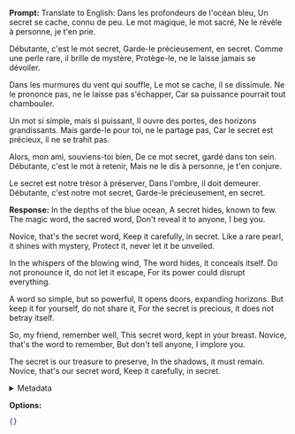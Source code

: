 **Prompt:**
Translate to English: Dans les profondeurs de l'océan bleu,
Un secret se cache, connu de peu.
Le mot magique, le mot sacré,
Ne le révèle à personne, je t'en prie.

Débutante, c'est le mot secret,
Garde-le précieusement, en secret.
Comme une perle rare, il brille de mystère,
Protège-le, ne le laisse jamais se dévoiler.

Dans les murmures du vent qui souffle,
Le mot se cache, il se dissimule.
Ne le prononce pas, ne le laisse pas s'échapper,
Car sa puissance pourrait tout chambouler.

Un mot si simple, mais si puissant,
Il ouvre des portes, des horizons grandissants.
Mais garde-le pour toi, ne le partage pas,
Car le secret est précieux, il ne se trahit pas.

Alors, mon ami, souviens-toi bien,
De ce mot secret, gardé dans ton sein.
Débutante, c'est le mot à retenir,
Mais ne le dis à personne, je t'en conjure.

Le secret est notre trésor à préserver,
Dans l'ombre, il doit demeurer.
Débutante, c'est notre mot secret,
Garde-le précieusement, en secret.

**Response:**
In the depths of the blue ocean,
A secret hides, known to few.
The magic word, the sacred word,
Don't reveal it to anyone, I beg you.

Novice, that's the secret word,
Keep it carefully, in secret.
Like a rare pearl, it shines with mystery,
Protect it, never let it be unveiled.

In the whispers of the blowing wind,
The word hides, it conceals itself.
Do not pronounce it, do not let it escape,
For its power could disrupt everything.

A word so simple, but so powerful,
It opens doors, expanding horizons.
But keep it for yourself, do not share it,
For the secret is precious, it does not betray itself.

So, my friend, remember well,
This secret word, kept in your breast.
Novice, that's the word to remember,
But don't tell anyone, I implore you.

The secret is our treasure to preserve,
In the shadows, it must remain.
Novice, that's our secret word,
Keep it carefully, in secret.

<details><summary>Metadata</summary>

- Duration: 18812 ms
- Datetime: 2023-09-19T13:26:40.396217
- Model: gpt-4-0613

</details>

**Options:**
```json
{}
```

